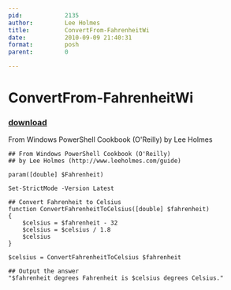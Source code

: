 ```yaml
---
pid:            2135
author:         Lee Holmes
title:          ConvertFrom-FahrenheitWi
date:           2010-09-09 21:40:31
format:         posh
parent:         0

---
```


# ConvertFrom-FahrenheitWi

### [download](Scripts\2135.ps1)

From Windows PowerShell Cookbook (O'Reilly) by Lee Holmes

```posh
## From Windows PowerShell Cookbook (O'Reilly)
## by Lee Holmes (http://www.leeholmes.com/guide)

param([double] $Fahrenheit)

Set-StrictMode -Version Latest

## Convert Fahrenheit to Celsius
function ConvertFahrenheitToCelsius([double] $fahrenheit)
{
    $celsius = $fahrenheit - 32
    $celsius = $celsius / 1.8
    $celsius
}

$celsius = ConvertFahrenheitToCelsius $fahrenheit

## Output the answer
"$fahrenheit degrees Fahrenheit is $celsius degrees Celsius."
```
